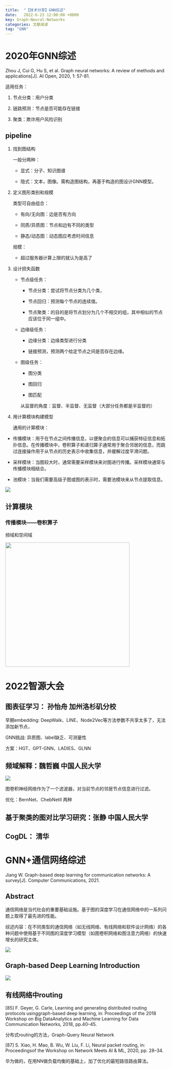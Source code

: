 ```yaml
---
title:  "【技术分享】GNN综述"
date:   2022-6-23 12:00:00 +0800
key: Graph-Neural-Networks
categories: 文献阅读
tag: "GNN"
---
```


# 2020年GNN综述

Zhou J, Cui G, Hu S, et al. Graph neural networks: A review of methods and applications[J]. AI Open, 2020, 1: 57-81.

适用任务：

1. 节点分类：用户分类

2. 链路预测：节点是否可能存在链接

3. 聚类：欺诈用户风险识别

## pipeline

1. 找到图结构
   
   一般分两种：
   
   - 显式：分子、知识图谱
   
   - 隐式：文本，图像。需构造图结构，再基于构造的图设计GNN模型。

2. 定义图形类别和规模
   
   类型可自由组合：
   
   - 有向/无向图：边是否有方向
   
   - 同质/异质图：节点和边有不同的类型
   
   - 静态/动态图：动态图应考虑时间信息
   
   规模：
   
   - 超过服务器计算上限的就认为是高了

3. 设计损失函数
   
   - 节点级任务：
     
     - 节点分类：尝试将节点分类为几个类，
     
     - 节点回归：预测每个节点的连续值。
     
     - 节点聚类：的目的是将节点划分为几个不相交的组，其中相似的节点应该位于同一组中。
   
   - 边缘级任务：
     
     - 边缘分类：边缘类型进行分类
     
     - 链接预测，预测两个给定节点之间是否存在边缘。
   
   - 图级任务：
     
     - 图分类
     
     - 图回归
     
     - 图匹配
     
     从监督的角度：监督、半监督、无监督（大部分任务都是半监督的）

4. 用计算模块构建模型
   
   通用的计算模块：
- 传播模块：用于在节点之间传播信息，以便聚合的信息可以捕获特征信息和拓扑信息。在传播模块中，卷积算子和递归算子通常用于聚合邻居的信息，而跳过连接操作用于从节点的历史表示中收集信息，并缓解过度平滑问题。

- 采样模块：当图较大时，通常需要采样模块来对图进行传播。采样模块通常与传播模块相结合。

- 池模块：当我们需要高级子图或图的表示时，需要池模块来从节点提取信息。

<img src="https://zdd-1300938198.cos.ap-beijing.myqcloud.com//my-picture-bed/2022-06-23-17-42-17-image.png"/>

## 计算模块

### 传播模块——卷积算子

频域和空间域

<img title="" src="https://pic1.zhimg.com/v2-dccb0b21bf0f21a55dca7ab5970e9eb4_r.jpg" alt="" width="388">

# 2022智源大会

## 图表征学习： 孙怡舟 加州洛杉矶分校

早期embedding: DeepWalk、LINE、Node2Vec等方法参数不共享太多了，无法添加新节点，

GNN挑战: 异质图、label缺乏、可测量性

方案：HGT、GPT-GNN、LADIES、GLNN

## 频域解释：魏哲巍 中国人民大学

![](D:/work/PersonalWeb/myblog-jekyll-TeXt-theme/assets/post-images/2022-06-23-15-43-40-image.png)

图卷积神经网络作为了一个滤波器，对当前节点的邻居节点信息进行过滤。

优化：BernNet、ChebNetII 两种

## 基于聚类的图对比学习研究：张静 中国人民大学

## CogDL： 清华

# GNN+通信网络综述

Jiang W. Graph-based deep learning for communication networks: A survey[J]. Computer Communications, 2021.

## Abstract

通信网络是当代社会的重要基础设施。基于图的深度学习在通信网络中的一系列问题上取得了最先进的性能。

综述内容：在不同类型的通信网络（如无线网络、有线网络和软件设计网络）的各种问题中使用基于不同图的深度学习模型（如图卷积网络和图注意力网络）的快速增长的研究主体。

<img src="https://zdd-1300938198.cos.ap-beijing.myqcloud.com//my-picture-bed/20220705101533.png"/>

## Graph-based Deep Learning Introduction

<img src="https://zdd-1300938198.cos.ap-beijing.myqcloud.com//my-picture-bed/20220705105240.png"/>

## 有线网络中routing

[85] F. Geyer, G. Carle, Learning and generating distributed routing protocols usinggraph-based deep learning, in: Proceedings of the 2018 Workshop on Big DataAnalytics and Machine Learning for Data Communication Networks, 2018, pp.40–45.

分布式routing的方法，Graph-Query Neural Network

[87] S. Xiao, H. Mao, B. Wu, W. Liu, F. Li, Neural packet routing, in: Proceedingsof the Workshop on Network Meets AI & ML, 2020, pp. 28–34.

华为做的，在用NN做负载均衡的基础上，加了优化的最短路径路由算法。
